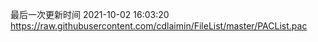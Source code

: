 最后一次更新时间 2021-10-02 16:03:20
https://raw.githubusercontent.com/cdlaimin/FileList/master/PACList.pac

